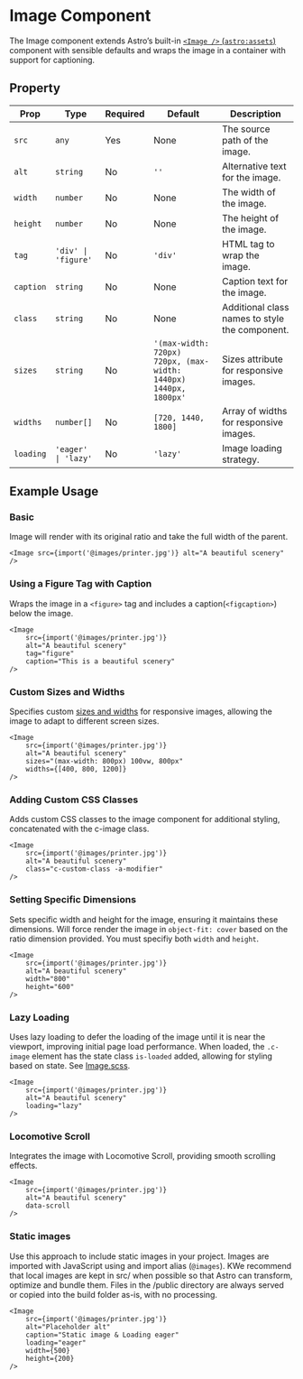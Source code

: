 # Image Component


The Image component extends Astro’s built-in [`<Image />` (`astro:assets`)](https://docs.astro.build/en/guides/images/#image--astroassets) component with sensible defaults and wraps the image in a container with support for captioning.

## Property

| Prop       | Type                           | Required | Default                                                    | Description                                           |
|------------|--------------------------------|----------|------------------------------------------------------------|-------------------------------------------------------|
| `src`      | `any`                          | Yes      | None                                                        | The source path of the image.                         |
| `alt`      | `string`                       | No       | `''`                                                       | Alternative text for the image.                       |
| `width`    | `number`                       | No       | None                                                        | The width of the image.                               |
| `height`   | `number`                       | No       | None                                                        | The height of the image.                              |
| `tag`      | `'div' \| 'figure'`            | No       | `'div'`                                                    | HTML tag to wrap the image.                           |
| `caption`  | `string`                       | No       | None                                                        | Caption text for the image.                           |
| `class`    | `string`                       | No       | None                                                        | Additional class names to style the component.        |
| `sizes`    | `string`                       | No       | `'(max-width: 720px) 720px, (max-width: 1440px) 1440px, 1800px'` | Sizes attribute for responsive images.          |
| `widths`   | `number[]`                     | No       | `[720, 1440, 1800]`                                        | Array of widths for responsive images.                |
| `loading`  | `'eager' \| 'lazy'`            | No       | `'lazy'`                                                   | Image loading strategy.                               |


## Example Usage

### Basic

Image will render with its original ratio and take the full width of the parent.

```astro
<Image src={import('@images/printer.jpg')} alt="A beautiful scenery" />
```

### Using a Figure Tag with Caption

Wraps the image in a `<figure>` tag and includes a caption(`<figcaption>`) below the image.

```astro
<Image 
    src={import('@images/printer.jpg')}
    alt="A beautiful scenery" 
    tag="figure" 
    caption="This is a beautiful scenery" 
/>
```

### Custom Sizes and Widths

Specifies custom [sizes and widths](https://docs.astro.build/en/guides/images/#widths) for responsive images, allowing the image to adapt to different screen sizes.

```astro
<Image 
    src={import('@images/printer.jpg')}
    alt="A beautiful scenery" 
    sizes="(max-width: 800px) 100vw, 800px" 
    widths={[400, 800, 1200]} 
/>
```

### Adding Custom CSS Classes

Adds custom CSS classes to the image component for additional styling, concatenated with the c-image class.

```astro
<Image 
    src={import('@images/printer.jpg')}
    alt="A beautiful scenery" 
    class="c-custom-class -a-modifier" 
/>
```

### Setting Specific Dimensions

Sets specific width and height for the image, ensuring it maintains these dimensions. Will force render the image in `object-fit: cover` based on the ratio dimension provided. You must specifiy both `width` and `height`.

```astro
<Image 
    src={import('@images/printer.jpg')}
    alt="A beautiful scenery" 
    width="800" 
    height="600" 
/>
```

### Lazy Loading

Uses lazy loading to defer the loading of the image until it is near the viewport, improving initial page load performance. When loaded, the `.c-image` element has the state class `is-loaded` added, allowing for styling based on state. See [Image.scss](Image.scss).

```astro
<Image 
    src={import('@images/printer.jpg')}
    alt="A beautiful scenery" 
    loading="lazy" 
/>
```

### Locomotive Scroll

Integrates the image with Locomotive Scroll, providing smooth scrolling effects.

```astro
<Image 
    src={import('@images/printer.jpg')}
    alt="A beautiful scenery" 
    data-scroll
/>
```

### Static images

Use this approach to include static images in your project. Images are imported with JavaScript using and import alias (`@images`). KWe recommend that local images are kept in src/ when possible so that Astro can transform, optimize and bundle them. Files in the /public directory are always served or copied into the build folder as-is, with no processing.

```astro
<Image
    src={import('@images/printer.jpg')}
    alt="Placeholder alt"
    caption="Static image & Loading eager"
    loading="eager"
    width={500}
    height={200}
/>
```
